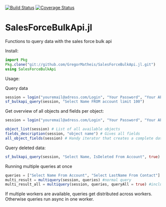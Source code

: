 [![Build Status](https://travis-ci.org/GregorMatheis/SalesForceBulkApi.jl.svg?branch=master)](https://travis-ci.org/GregorMatheis/SalesForceBulkApi.jl)
[![Coverage Status](https://coveralls.io/repos/github/GregorMatheis/SalesForceBulkApi.jl/badge.svg?branch=master)](https://coveralls.io/github/GregorMatheis/SalesForceBulkApi.jl?branch=master)

# SalesForceBulkApi.jl
Functions to query data with the sales force bulk api

Install:

```julia
import Pkg
Pkg.clone("git://github.com/GregorMatheis/SalesForceBulkApi.jl.git")
using SalesForceBulkApi
```

Usage:

Query data
```julia
session = login("youremail@adress.com/Login", "Your Password", "Your API Version (e.g. 45.0)")
sf_bulkapi_query(session, "Select Name FROM account limit 100")
```

Get overview of all objects and fields per object:

```julia
session = login("youremail@adress.com/Login", "Your Password", "Your API Version (e.g. 45.0)")

object_list(session) # List of all available objects
fields_description(session, "object name") # Gives all fields 
all_object_fields(session) # Handy iterator that creates a complete dataframe with all objects and fields. Runs a couple of seconds
```
Query deleted data:
```julia
sf_bulkapi_query(session, "Select Name, IsDeleted From Account", true) 
```

Running multiple queries at once
```julia
queries = ["Select Name From Account", "Select LastName From Contact"]
multi_result = multiquery(session, queries) #normal query
multi_result_all = multiquery(session, queries, queryAll = true) #includes deleted objects
```
If multiple workers are available, queries get distributed across workers. Otherwise queries run async in one worker.
